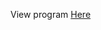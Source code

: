 View program [Here](http://nbviewer.ipython.org/github/Rolzroyz/gitlabs-revenge/blob/master/Projects/Wallpaper-editor/Wallpaper%20editor.ipynb)